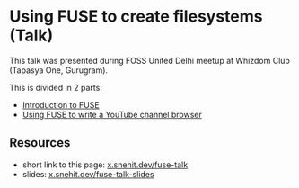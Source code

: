 # Using FUSE to create filesystems (Talk)

This talk was presented during FOSS United Delhi meetup at Whizdom Club (Tapasya One, Gurugram).

This is divided in 2 parts:

- [Introduction to FUSE](./fuse/intro-to-fuse.md)
- [Using FUSE to write a YouTube channel browser](./fuse/fuse-youtube-channel-browser.md)

## Resources

- short link to this page: [x.snehit.dev/fuse-talk](https://x.snehit.dev/fuse-talk)
- slides: [x.snehit.dev/fuse-talk-slides](https://x.snehit.dev/fuse-talk-slides)